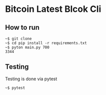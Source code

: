 # Bitcoin Latest Blcok Cli

## How to run

```console
~$ git clone
~$ cd pip install -r requirements.txt
~$ pyton main.py 700
3344
```

## Testing

Testing is done via pytest

```console
~$ pytest
```